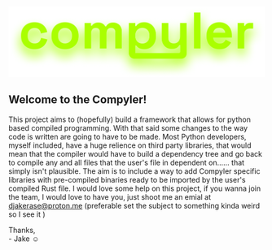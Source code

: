 ![](./pyc-trans.png)
## Welcome to the Compyler!
This project aims to (hopefully) build a framework that allows for python based compiled programming. With that said some changes to the way code is written are going to have to be made. Most Python developers, myself included, have a huge relience on third party libraries, that would mean that the compiler would have to build a dependency tree and go back to compile any and all files that the user's file in dependent on...... that simply isn't plausible. The aim is to include a way to add Compyler specific libraries with pre-compiled binaries ready to be imported by the user's compiled Rust file. I would love some help on this project, if you wanna join the team, I would love to have you, just shoot me an emial at djakerase@proton.me (preferable set the subject to something kinda weird so I see it )

Thanks,  
    - Jake ☺️